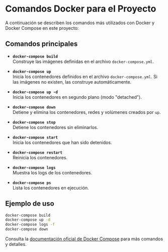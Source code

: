 # Comandos Docker para el Proyecto

A continuación se describen los comandos más utilizados con Docker y Docker Compose en este proyecto:

## Comandos principales

- **`docker-compose build`**  
    Construye las imágenes definidas en el archivo `docker-compose.yml`.

- **`docker-compose up`**  
    Inicia los contenedores definidos en el archivo `docker-compose.yml`. Si las imágenes no existen, las construye automáticamente.

- **`docker-compose up -d`**  
    Inicia los contenedores en segundo plano (modo "detached").

- **`docker-compose down`**  
    Detiene y elimina los contenedores, redes y volúmenes creados por `up`.

- **`docker-compose stop`**  
    Detiene los contenedores sin eliminarlos.

- **`docker-compose start`**  
    Inicia los contenedores que han sido detenidos.

- **`docker-compose restart`**  
    Reinicia los contenedores.

- **`docker-compose logs`**  
    Muestra los logs de los contenedores.

- **`docker-compose ps`**  
    Lista los contenedores en ejecución.

## Ejemplo de uso

```bash
docker-compose build
docker-compose up -d
docker-compose logs -f
docker-compose down
```

Consulta la [documentación oficial de Docker Compose](https://docs.docker.com/compose/reference/) para más comandos y detalles.